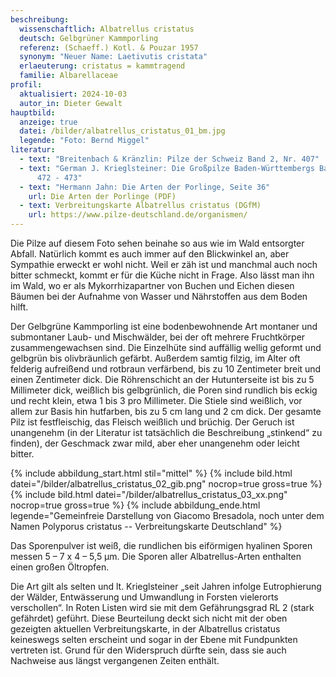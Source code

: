 ```yaml
---
beschreibung:
  wissenschaftlich: Albatrellus cristatus
  deutsch: Gelbgrüner Kammporling
  referenz: (Schaeff.) Kotl. & Pouzar 1957
  synonym: "Neuer Name: Laetivutis cristata"
  erlaeuterung: cristatus = kammtragend
  familie: Albarellaceae
profil:
  aktualisiert: 2024-10-03
  autor_in: Dieter Gewalt
hauptbild:
  anzeige: true
  datei: /bilder/albatrellus_cristatus_01_bm.jpg
  legende: "Foto: Bernd Miggel"
literatur:
  - text: "Breitenbach & Kränzlin: Pilze der Schweiz Band 2, Nr. 407"
  - text: "German J. Krieglsteiner: Die Großpilze Baden-Württembergs Band 1, Seite
      472 - 473"
  - text: "Hermann Jahn: Die Arten der Porlinge, Seite 36"
    url: Die Arten der Porlinge (PDF)
  - text: Verbreitungskarte Albatrellus cristatus (DGfM)
    url: https://www.pilze-deutschland.de/organismen/
---
```

Die Pilze auf diesem Foto sehen beinahe so aus wie im Wald entsorgter Abfall. Natürlich kommt es auch immer auf den Blickwinkel an, aber Sympathie erweckt er wohl nicht. Weil er zäh ist und manchmal auch noch bitter schmeckt, kommt er für die Küche nicht in Frage.  Also lässt man ihn im Wald, wo er als Mykorrhizapartner von Buchen und Eichen diesen Bäumen bei der Aufnahme von Wasser und Nährstoffen aus dem Boden hilft.

Der Gelbgrüne Kammporling ist eine bodenbewohnende Art montaner und submontaner Laub- und Mischwälder, bei der oft mehrere Fruchtkörper zusammengewachsen sind. Die Einzelhüte sind auffällig wellig geformt und gelbgrün bis olivbräunlich gefärbt. Außerdem samtig filzig, im Alter oft felderig aufreißend und rotbraun verfärbend, bis zu 10 Zentimeter breit und einen Zentimeter dick. Die Röhrenschicht an der Hutunterseite ist bis zu 5 Millimeter dick, weißlich bis gelbgrünlich, die Poren sind rundlich bis eckig und recht klein, etwa 1 bis 3 pro Millimeter. Die Stiele sind weißlich, vor allem zur Basis hin hutfarben, bis zu 5 cm lang und 2 cm dick. Der gesamte Pilz ist festfleischig, das Fleisch weißlich und brüchig. Der Geruch ist unangenehm (in der Literatur ist tatsächlich die Beschreibung „stinkend“ zu finden), der Geschmack zwar mild, aber eher unangenehm oder leicht bitter.

{% include abbildung_start.html stil="mittel" %}
{% include bild.html datei="/bilder/albatrellus_cristatus_02_gib.png" nocrop=true gross=true %}
{% include bild.html datei="/bilder/albatrellus_cristatus_03_xx.png" nocrop=true gross=true %}
{% include abbildung_ende.html legende="Gemeinfreie Darstellung von Giacomo Bresadola, noch unter dem Namen Polyporus cristatus  -- Verbreitungskarte Deutschland" %}

Das Sporenpulver ist weiß, die rundlichen bis eiförmigen hyalinen Sporen messen 5 – 7 x 4 – 5,5 µm. Die Sporen aller Albatrellus-Arten enthalten einen großen Öltropfen. 

Die Art gilt als selten und lt. Krieglsteiner „seit Jahren infolge Eutrophierung der Wälder, Entwässerung und Umwandlung in Forsten vielerorts verschollen“. In Roten Listen wird sie mit dem Gefährungsgrad RL 2 (stark gefährdet) geführt. Diese Beurteilung deckt sich nicht mit der oben gezeigten aktuellen Verbreitungskarte, in der Albatrellus cristatus keineswegs selten erscheint und sogar in der Ebene mit Fundpunkten vertreten ist. Grund für den Widerspruch dürfte sein, dass sie auch Nachweise aus längst vergangenen Zeiten enthält.